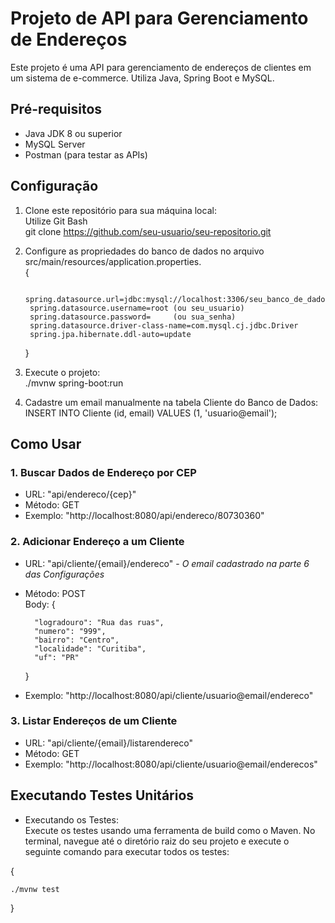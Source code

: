 # Projeto de API para Gerenciamento de Endereços

Este projeto é uma API para gerenciamento de endereços de clientes em um sistema de e-commerce. Utiliza Java, Spring Boot e MySQL.

## Pré-requisitos

- Java JDK 8 ou superior
- MySQL Server
- Postman (para testar as APIs)

## Configuração

1. Clone este repositório para sua máquina local:  
   Utilize Git Bash  
   git clone https://github.com/seu-usuario/seu-repositorio.git  
   
3. Configure as propriedades do banco de dados no arquivo src/main/resources/application.properties.  
   {
      
        spring.datasource.url=jdbc:mysql://localhost:3306/seu_banco_de_dados  
        spring.datasource.username=root (ou seu_usuario)  
        spring.datasource.password=     (ou sua_senha)  
        spring.datasource.driver-class-name=com.mysql.cj.jdbc.Driver  
        spring.jpa.hibernate.ddl-auto=update  

   }
   
4. Execute o projeto:  
   ./mvnw spring-boot:run  

6. Cadastre um email manualmente na tabela Cliente do Banco de Dados:
   INSERT INTO Cliente (id, email) VALUES (1, 'usuario@email');

## Como Usar

### 1. Buscar Dados de Endereço por CEP
* URL: "api/endereco/{cep}"
* Método: GET
* Exemplo: "http://localhost:8080/api/endereco/80730360"

### 2. Adicionar Endereço a um Cliente
* URL: "api/cliente/{email}/endereco" - *O email cadastrado na parte 6 das Configurações*
* Método: POST  
    Body: {    
        
        "logradouro": "Rua das ruas",  
        "numero": "999",
        "bairro": "Centro",
        "localidade": "Curitiba",
        "uf": "PR"  
    } 

* Exemplo: "http://localhost:8080/api/cliente/usuario@email/endereco"  

### 3. Listar Endereços de um Cliente  
* URL: "api/cliente/{email}/listarendereco"
* Método: GET
* Exemplo: "http://localhost:8080/api/cliente/usuario@email/enderecos"  

## Executando Testes Unitários
* Executando os Testes:  
    Execute os testes usando uma ferramenta de build como o Maven. No terminal, navegue até o diretório raiz do seu projeto e execute o seguinte comando para executar todos os testes:  

{

    ./mvnw test
}

